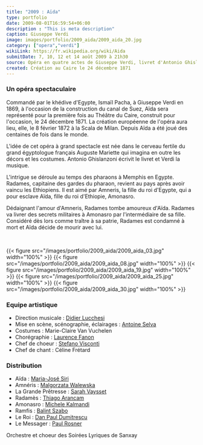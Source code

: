 ```yaml
---
title: "2009 : Aïda"
type: portfolio
date: 2009-08-01T16:59:54+06:00
description : "This is meta description"
caption: Giuseppe Verdi
image: images/portfolio/2009_aida/2009_aida_20.jpg
category: ["opera","verdi"]
wikiLink: https://fr.wikipedia.org/wiki/Aida
submitDate: 7, 10, 12 et 14 août 2009 à 21h30
source: Opéra en quatre actes de Giuseppe Verdi, livret d'Antonio Ghislanzoni
created: Création au Caire le 24 décembre 1871
---
```


### Un opéra spectaculaire

Commandé par le khédive d'Egypte, Ismaïl Pacha, à Giuseppe Verdi en 1869, à l'occasion de la construction du canal de Suez, Aïda sera représenté pour la première fois au Théâtre du Caire, construit pour l'occasion, le 24 décembre 1871. La création européenne de l'opéra aura lieu, elle, le 8 février 1872 à la Scala de Milan. Depuis Aïda a été joué des centaines de fois dans le monde.

L'idée de cet opéra à grand spectacle est née dans le cerveau fertile du grand égyptologue français Auguste Mariette qui imagina en outre les décors et les costumes. Antonio Ghislanzoni écrivit le livret et Verdi la musique.

L'intrigue se déroule au temps des pharaons à Memphis en Egypte. Radames, capitaine des gardes du pharaon, revient au pays après avoir vaincu les Ethiopiens. Il est aimé par Amneris, la fille du roi d'Egypte, qui a pour esclave Aïda, fille du roi d'Ethiopie, Amonasro.

Dédaignant l'amour d'Amneris, Radames tombe amoureux d'Aïda. Radames va livrer des secrets militaires à Amonasro par l'intermédiaire de sa fille. Considéré dès lors comme traître à sa patrie, Radames est condamné à mort et Aïda décide de mourir avec lui.


&nbsp;

{{< figure src="/images/portfolio/2009_aida/2009_aida_03.jpg" width="100%" >}}
{{< figure src="/images/portfolio/2009_aida/2009_aida_08.jpg" width="100%" >}}
{{< figure src="/images/portfolio/2009_aida/2009_aida_19.jpg" width="100%" >}}
{{< figure src="/images/portfolio/2009_aida/2009_aida_25.jpg" width="100%" >}}
{{< figure src="/images/portfolio/2009_aida/2009_aida_30.jpg" width="100%" >}}


### Equipe artistique

- Direction musicale : [Didier Lucchesi](/artists/didier_lucchesi/)
- Mise en scène, scénographie, éclairages : [Antoine Selva](/artists/antoine_selva/)
- Costumes : Marie-Claire Van Vuchelen
- Chorégraphie : [Laurence Fanon](/artists/laurence_fanon/)
- Chef de choeur : [Stefano Visconti](/artists/stefano_visconti/)
- Chef de chant : Céline Frétard

### Distribution

- Aïda : [Maria-José Siri](/artists/maria-jose_siri/)
- Amnéris : [Malgorzata Walewska](/artists/malgorzata_walewska/)
- La Grande Prêtresse : [Sarah Vaysset](/artists/sarah_vaysset/)
- Radamès : [Thiago Arancam](/artists/thiago_arancam/)
- Amonasro : [Michele Kalmandi](/artists/michele_kalmandi/)
- Ramfis : [Balint Szabo](/artists/balint_szabo/)
- Le Roi : [Dan Paul Dumitrescu](/artists/dan_paul_dumitrescu/)
- Le Messager : [Paul Rosner](/artists/paul_rosner/)

Orchestre et choeur des Soirées Lyriques de Sanxay
